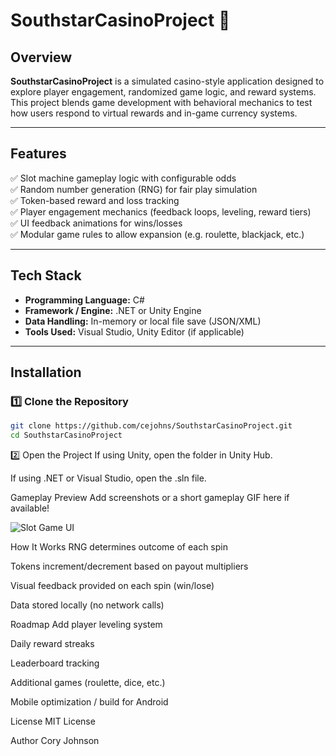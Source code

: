 # SouthstarCasinoProject 🎰

## Overview
**SouthstarCasinoProject** is a simulated casino-style application designed to explore player engagement, randomized game logic, and reward systems. This project blends game development with behavioral mechanics to test how users respond to virtual rewards and in-game currency systems.

---

## Features

✅ Slot machine gameplay logic with configurable odds  
✅ Random number generation (RNG) for fair play simulation  
✅ Token-based reward and loss tracking  
✅ Player engagement mechanics (feedback loops, leveling, reward tiers)  
✅ UI feedback animations for wins/losses  
✅ Modular game rules to allow expansion (e.g. roulette, blackjack, etc.)

---

## Tech Stack

- **Programming Language:** C#  
- **Framework / Engine:** .NET or Unity Engine  
- **Data Handling:** In-memory or local file save (JSON/XML)  
- **Tools Used:** Visual Studio, Unity Editor (if applicable)  

---

## Installation

### 1️⃣ Clone the Repository

```bash
git clone https://github.com/cejohns/SouthstarCasinoProject.git
cd SouthstarCasinoProject
```

2️⃣ Open the Project
If using Unity, open the folder in Unity Hub.

If using .NET or Visual Studio, open the .sln file.

Gameplay Preview
Add screenshots or a short gameplay GIF here if available!

![Slot Game UI](./screenshots/slot-ui.png)

How It Works
RNG determines outcome of each spin

Tokens increment/decrement based on payout multipliers

Visual feedback provided on each spin (win/lose)

Data stored locally (no network calls)

Roadmap
 Add player leveling system

 Daily reward streaks

 Leaderboard tracking

 Additional games (roulette, dice, etc.)

 Mobile optimization / build for Android

License
MIT License

Author
Cory Johnson


